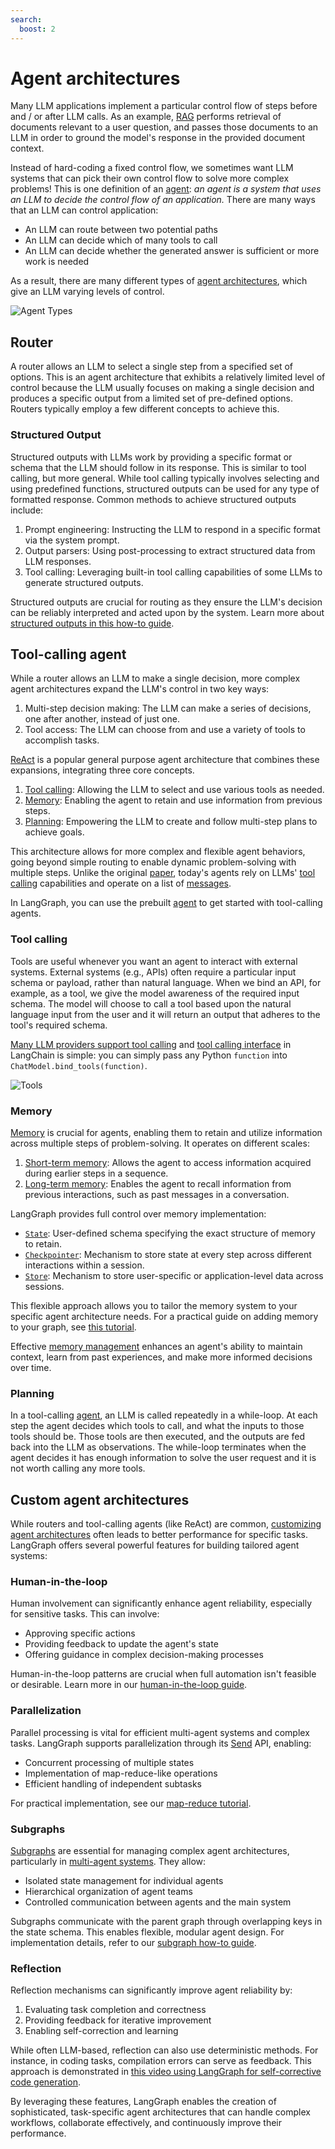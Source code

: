 ```yaml
---
search:
  boost: 2
---
```


# Agent architectures

Many LLM applications implement a particular control flow of steps before and / or after LLM calls. As an example, [RAG](https://github.com/langchain-ai/rag-from-scratch) performs retrieval of documents relevant to a user question, and passes those documents to an LLM in order to ground the model's response in the provided document context. 

Instead of hard-coding a fixed control flow, we sometimes want LLM systems that can pick their own control flow to solve more complex problems! This is one definition of an [agent](https://blog.langchain.dev/what-is-an-agent/): *an agent is a system that uses an LLM to decide the control flow of an application.* There are many ways that an LLM can control application:

- An LLM can route between two potential paths
- An LLM can decide which of many tools to call
- An LLM can decide whether the generated answer is sufficient or more work is needed

As a result, there are many different types of [agent architectures](https://blog.langchain.dev/what-is-a-cognitive-architecture/), which give an LLM varying levels of control. 

![Agent Types](img/agent_types.png)

## Router

A router allows an LLM to select a single step from a specified set of options. This is an agent architecture that exhibits a relatively limited level of control because the LLM usually focuses on making a single decision and produces a specific output from a limited set of pre-defined options. Routers typically employ a few different concepts to achieve this.

### Structured Output

Structured outputs with LLMs work by providing a specific format or schema that the LLM should follow in its response. This is similar to tool calling, but more general. While tool calling typically involves selecting and using predefined functions, structured outputs can be used for any type of formatted response. Common methods to achieve structured outputs include:

1. Prompt engineering: Instructing the LLM to respond in a specific format via the system prompt.
2. Output parsers: Using post-processing to extract structured data from LLM responses.
3. Tool calling: Leveraging built-in tool calling capabilities of some LLMs to generate structured outputs.

Structured outputs are crucial for routing as they ensure the LLM's decision can be reliably interpreted and acted upon by the system. Learn more about [structured outputs in this how-to guide](https://python.langchain.com/docs/how_to/structured_output/).

## Tool-calling agent

While a router allows an LLM to make a single decision, more complex agent architectures expand the LLM's control in two key ways:

1. Multi-step decision making: The LLM can make a series of decisions, one after another, instead of just one.
2. Tool access: The LLM can choose from and use a variety of tools to accomplish tasks.

[ReAct](https://arxiv.org/abs/2210.03629) is a popular general purpose agent architecture that combines these expansions, integrating three core concepts. 

1. [Tool calling](#tool-calling): Allowing the LLM to select and use various tools as needed.
2. [Memory](#memory): Enabling the agent to retain and use information from previous steps.
3. [Planning](#planning): Empowering the LLM to create and follow multi-step plans to achieve goals.

This architecture allows for more complex and flexible agent behaviors, going beyond simple routing to enable dynamic problem-solving with multiple steps. Unlike the original [paper](https://arxiv.org/abs/2210.03629), today's agents rely on LLMs' [tool calling](#tool-calling) capabilities and operate on a list of [messages](./low_level.md#why-use-messages).

In LangGraph, you can use the prebuilt [agent](../agent/overview.md) to get started with tool-calling agents.

### Tool calling

Tools are useful whenever you want an agent to interact with external systems. External systems (e.g., APIs) often require a particular input schema or payload, rather than natural language. When we bind an API, for example, as a tool, we give the model awareness of the required input schema. The model will choose to call a tool based upon the natural language input from the user and it will return an output that adheres to the tool's required schema. 

[Many LLM providers support tool calling](https://python.langchain.com/docs/integrations/chat/) and [tool calling interface](https://blog.langchain.dev/improving-core-tool-interfaces-and-docs-in-langchain/) in LangChain is simple: you can simply pass any Python `function` into `ChatModel.bind_tools(function)`.

![Tools](img/tool_call.png)

### Memory

[Memory](./memory.md) is crucial for agents, enabling them to retain and utilize information across multiple steps of problem-solving. It operates on different scales:

1. [Short-term memory](./memory.md#short-term-memory): Allows the agent to access information acquired during earlier steps in a sequence.
2. [Long-term memory](./memory.md#long-term-memory): Enables the agent to recall information from previous interactions, such as past messages in a conversation.

LangGraph provides full control over memory implementation:

- [`State`](./low_level.md#state): User-defined schema specifying the exact structure of memory to retain.
- [`Checkpointer`](./persistence.md#checkpoints): Mechanism to store state at every step across different interactions within a session.
- [`Store`](./persistence.md#memory-store): Mechanism to store user-specific or application-level data across sessions.

This flexible approach allows you to tailor the memory system to your specific agent architecture needs. For a practical guide on adding memory to your graph, see [this tutorial](../how-tos/persistence.ipynb).

Effective [memory management](../how-tos/memory.ipynb) enhances an agent's ability to maintain context, learn from past experiences, and make more informed decisions over time.

### Planning

In a tool-calling [agent](../agent/overview.md), an LLM is called repeatedly in a while-loop. At each step the agent decides which tools to call, and what the inputs to those tools should be. Those tools are then executed, and the outputs are fed back into the LLM as observations. The while-loop terminates when the agent decides it has enough information to solve the user request and it is not worth calling any more tools.

## Custom agent architectures

While routers and tool-calling agents (like ReAct) are common, [customizing agent architectures](https://blog.langchain.dev/why-you-should-outsource-your-agentic-infrastructure-but-own-your-cognitive-architecture/) often leads to better performance for specific tasks. LangGraph offers several powerful features for building tailored agent systems:

### Human-in-the-loop

Human involvement can significantly enhance agent reliability, especially for sensitive tasks. This can involve:

- Approving specific actions
- Providing feedback to update the agent's state
- Offering guidance in complex decision-making processes

Human-in-the-loop patterns are crucial when full automation isn't feasible or desirable. Learn more in our [human-in-the-loop guide](./human_in_the_loop.md).

### Parallelization 

Parallel processing is vital for efficient multi-agent systems and complex tasks. LangGraph supports parallelization through its [Send](./low_level.md#send) API, enabling:

- Concurrent processing of multiple states
- Implementation of map-reduce-like operations
- Efficient handling of independent subtasks

For practical implementation, see our [map-reduce tutorial](../how-tos/map-reduce.ipynb).

### Subgraphs

[Subgraphs](./low_level.md#subgraphs) are essential for managing complex agent architectures, particularly in [multi-agent systems](./multi_agent.md). They allow:

- Isolated state management for individual agents
- Hierarchical organization of agent teams
- Controlled communication between agents and the main system

Subgraphs communicate with the parent graph through overlapping keys in the state schema. This enables flexible, modular agent design. For implementation details, refer to our [subgraph how-to guide](../how-tos/subgraph.ipynb).

### Reflection

Reflection mechanisms can significantly improve agent reliability by:

1. Evaluating task completion and correctness
2. Providing feedback for iterative improvement
3. Enabling self-correction and learning

While often LLM-based, reflection can also use deterministic methods. For instance, in coding tasks, compilation errors can serve as feedback. This approach is demonstrated in [this video using LangGraph for self-corrective code generation](https://www.youtube.com/watch?v=MvNdgmM7uyc).

By leveraging these features, LangGraph enables the creation of sophisticated, task-specific agent architectures that can handle complex workflows, collaborate effectively, and continuously improve their performance.
